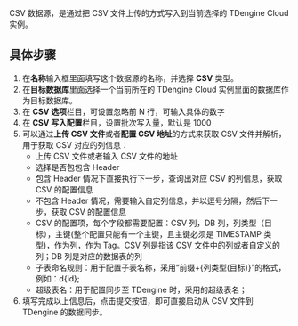 <!-- ---
sidebar_label: CSV
title: “CSV”数据源
description: 使用“CSV”数据源导入数据到 TDengine Cloud 的实例
--- -->

CSV 数据源，是通过把 CSV 文件上传的方式写入到当前选择的 TDengine Cloud 实例。

## 具体步骤

1. 在**名称**输入框里面填写这个数据源的名称，并选择 **CSV** 类型。
2. 在**目标数据库**里面选择一个当前所在的 TDengine Cloud 实例里面的数据库作为目标数据库。
3. 在 **CSV 选项**栏目，可设置忽略前 N 行，可输入具体的数字
4. 在 **CSV 写入配置**栏目，设置批次写入量，默认是 1000
5. 可以通过**上传 CSV 文件**或者**配置 CSV 地址**的方式来获取 CSV 文件并解析，用于获取 CSV 对应的列信息：
   - 上传 CSV 文件或者输入 CSV 文件的地址
   - 选择是否包包含 Header
   - 包含 Header 情况下直接执行下一步，查询出对应 CSV 的列信息，获取 CSV 的配置信息
   - 不包含 Header 情况，需要输入自定列信息，并以逗号分隔，然后下一步，获取 CSV 的配置信息
   - CSV 的配置项，每个字段都需要配置：CSV 列，DB 列，列类型（目标），主键(整个配置只能有一个主键，且主键必须是 TIMESTAMP 类型)，作为列，作为 Tag。CSV 列是指该 CSV 文件中的列或者自定义的列；DB 列是对应的数据表的列
   - 子表命名规则：用于配置子表名称，采用“前缀+{列类型(目标)}”的格式，例如：d{id};
   - 超级表名：用于配置同步至 TDengine 时，采用的超级表名；
6. 填写完成以上信息后，点击提交按钮，即可直接启动从 CSV 文件到 TDengine 的数据同步。
